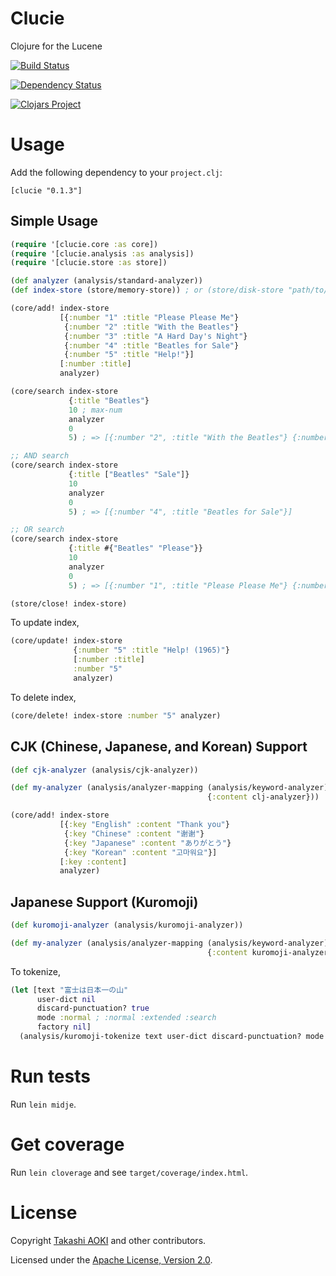 # Clucie

Clojure for the Lucene

[![Build Status](https://travis-ci.org/federkasten/clucie.svg)](https://travis-ci.org/federkasten/clucie)

[![Dependency Status](https://www.versioneye.com/user/projects/568202c5eb4f47003c0009b3/badge.svg?style=flat)](https://www.versioneye.com/user/projects/568202c5eb4f47003c0009b3)

[![Clojars Project](https://img.shields.io/clojars/v/clucie.svg)](https://clojars.org/clucie)

# Usage

Add the following dependency to your `project.clj`:

```
[clucie "0.1.3"]
```

## Simple Usage

```clojure
(require '[clucie.core :as core])
(require '[clucie.analysis :as analysis])
(require '[clucie.store :as store])

(def analyzer (analysis/standard-analyzer))
(def index-store (store/memory-store)) ; or (store/disk-store "path/to/store")

(core/add! index-store
           [{:number "1" :title "Please Please Me"}
            {:number "2" :title "With the Beatles"}
            {:number "3" :title "A Hard Day's Night"}
            {:number "4" :title "Beatles for Sale"}
            {:number "5" :title "Help!"}]
           [:number :title]
           analyzer)

(core/search index-store
             {:title "Beatles"}
             10 ; max-num
             analyzer
             0
             5) ; => [{:number "2", :title "With the Beatles"} {:number "4", :title "Beatles for Sale"}]

;; AND search
(core/search index-store
             {:title ["Beatles" "Sale"]}
             10
             analyzer
             0
             5) ; => [{:number "4", :title "Beatles for Sale"}]

;; OR search
(core/search index-store
             {:title #{"Beatles" "Please"}}
             10
             analyzer
             0
             5) ; => [{:number "1", :title "Please Please Me"} {:number "2", :title "With the Beatles"} {:number "4", :title "Beatles for Sale"}]

(store/close! index-store)
```

To update index,

```clojure
(core/update! index-store
              {:number "5" :title "Help! (1965)"}
              [:number :title]
              :number "5"
              analyzer)
```

To delete index,

```clojure
(core/delete! index-store :number "5" analyzer)
```

## CJK (Chinese, Japanese, and Korean) Support

```clojure
(def cjk-analyzer (analysis/cjk-analyzer))

(def my-analyzer (analysis/analyzer-mapping (analysis/keyword-analyzer)
                                            {:content clj-analyzer}))

(core/add! index-store
           [{:key "English" :content "Thank you"}
            {:key "Chinese" :content "谢谢"}
            {:key "Japanese" :content "ありがとう"}
            {:key "Korean" :content "고마워요"}]
           [:key :content]
           analyzer)
```

## Japanese Support (Kuromoji)

```clojure
(def kuromoji-analyzer (analysis/kuromoji-analyzer))

(def my-analyzer (analysis/analyzer-mapping (analysis/keyword-analyzer)
                                            {:content kuromoji-analyzer}))
```

To tokenize,

```clojure
(let [text "富士は日本一の山"
      user-dict nil
      discard-punctuation? true
      mode :normal ; :normal :extended :search
      factory nil]
  (analysis/kuromoji-tokenize text user-dict discard-punctuation? mode factory)) ; => ("富士" "は" "日本一" "の" "山")
```

# Run tests

Run `lein midje`.

# Get coverage

Run `lein cloverage` and see `target/coverage/index.html`.

# License

Copyright [Takashi AOKI][tak.sh] and other contributors.

Licensed under the [Apache License, Version 2.0][apache-license-2.0].

[tak.sh]: http://tak.sh
[apache-license-2.0]: http://www.apache.org/licenses/LICENSE-2.0.html
